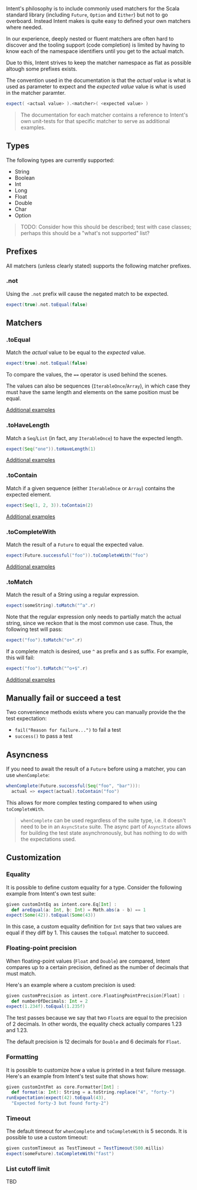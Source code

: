 Intent's philosophy is to include commonly used matchers for the Scala standard library
(including `Future`, `Option` and `Either`) but not to go overboard. Instead Intent makes is
quite easy to defined your own matchers where needed.

In our experience, deeply nested or fluent matchers are often hard to discover and the
tooling support (code completion) is limited by having to know each of the namespace
identifiers until you get to the actual match.

Due to this, Intent strives to keep the matcher namespace as flat as possible altough
some prefixes exists.

The convention used in the documentation is that the _actual value_ is what is used as
parameter to expect and the _expected value_ value is what is used in the matcher
paramter.

```scala
expect( <actual value> ).<matcher>( <expected value> )
```

> The documentation for each matcher contains a reference to Intent's own unit-tests for that specific matcher to
> serve as additional examples.


## Types

The following types are currently supported:

- String
- Boolean
- Int
- Long
- Float
- Double
- Char
- Option

> TODO: Consider how this should be described; test with case classes; perhaps this should be a
  "what's not supported" list?

## Prefixes

All matchers (unless clearly stated) supports the following matcher prefixes.

### .not

Using the `.not` prefix will cause the negated match to be expected.

```scala
expect(true).not.toEqual(false)
```

## Matchers

### .toEqual

Match the _actual_ value to be equal to the _expected_ value.

```scala
expect(true).not.toEqual(false)
```

To compare the values, the `==` operator is used behind the scenes.

The values can also be sequences (`IterableOnce`/`Array`), in which case they must
have the same length and elements on the same position must be equal.

[Additional examples](https://github.com/factor10/intent/blob/master/src/test/scala/intent/matchers/ToEqualTest.scala)

### .toHaveLength

Match a `Seq`/`List` (in fact, any `IterableOnce`) to have the expected length.

```scala
expect(Seq("one")).toHaveLength(1)
````

[Additional examples](https://github.com/factor10/intent/blob/master/src/test/scala/intent/matchers/ToHaveLengthTest.scala)


### .toContain

Match if a given sequence (either `IterableOnce` or `Array`) contains the expected element.

```scala
expect(Seq(1, 2, 3)).toContain(2)
```

[Additional examples](https://github.com/factor10/intent/blob/master/src/test/scala/intent/matchers/ToContainTest.scala)

### .toCompleteWith

Match the result of a `Future` to equal the expected value.

```scala
expect(Future.successful("foo")).toCompleteWith("foo")
```

[Additional examples](https://github.com/factor10/intent/blob/master/src/test/scala/intent/matchers/ToCompleteWithTest.scala)

### .toMatch

Match the result of a String using a regular expression.

```scala
expect(someString).toMatch("^a".r)
```

Note that the regular expression only needs to partially match the actual string,
since we reckon that is the most common use case. Thus, the following test will pass:

```scala
expect("foo").toMatch("o+".r)
```

If a complete match is desired, use `^` as prefix and `$` as suffix. For example,
this will fail:

```scala
expect("foo").toMatch("^o+$".r)
```

[Additional examples](https://github.com/factor10/intent/blob/master/src/test/scala/intent/matchers/ToMatchTest.scala)

## Manually fail or succeed a test

Two convenience methods exists where you can manually provide the the test expectation:

* `fail("Reason for failure...")` to fail a test
* `success()` to pass a test

## Asyncness

If you need to await the result of a `Future` before using a matcher, you can use
`whenComplete`:

```scala
whenComplete(Future.successful(Seq("foo", "bar"))):
  actual => expect(actual).toContain("foo")
```

This allows for more complex testing compared to when using `toCompleteWith`.

> `whenComplete` can be used regardless of the suite type, i.e. it doesn't need to
  be in an `AsyncState` suite. The async part of `AsyncState` allows for building the
  test state asynchronously, but has nothing to do with the expectations used.

## Customization

### Equality

It is possible to define custom equality for a type. Consider the following example
from Intent's own test suite:

```scala
given customIntEq as intent.core.Eq[Int] :
  def areEqual(a: Int, b: Int) = Math.abs(a - b) == 1
expect(Some(42)).toEqual(Some(43))
```

In this case, a custom equality definition for `Int` says that two values
are equal if they diff by 1. This causes the `toEqual` matcher to succeed.

### Floating-point precision

When floating-point values (`Float` and `Double`) are compared, Intent compares up
to a certain precision, defined as the number of decimals that must match.

Here's an example where a custom precision is used:

```scala
given customPrecision as intent.core.FloatingPointPrecision[Float] :
  def numberOfDecimals: Int = 2
expect(1.234f).toEqual(1.235f)
```

The test passes because we say that two `Float`s are equal to the precision of
2 decimals. In other words, the equality check actually compares 1.23 and 1.23.

The default precision is 12 decimals for `Double` and 6 decimals for `Float`.

### Formatting

It is possible to customize how a value is printed in a test failure message.
Here's an example from Intent's test suite that shows how:

```scala
given customIntFmt as core.Formatter[Int] :
  def format(a: Int): String = a.toString.replace("4", "forty-")
runExpectation(expect(42).toEqual(43),
  "Expected forty-3 but found forty-2")
```

### Timeout

The default timeout for `whenComplete` and `toCompleteWith` is 5 seconds.
It is possible to use a custom timeout:

```scala
given customTimeout as TestTimeout = TestTimeout(500.millis)
expect(someFuture).toCompleteWith("fast")
```

### List cutoff limit

TBD